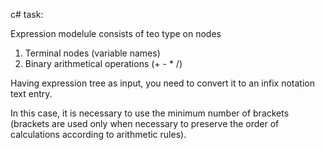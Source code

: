 c# task:

Expression modelule consists of teo type on nodes
1. Terminal nodes (variable names)
1. Binary arithmetical operations (+ - * /)

Having expression tree as input, you need to convert it to an infix notation text entry.

In this case, it is necessary to use the minimum number of brackets
(brackets are used only when necessary to preserve the order of calculations according to arithmetic rules).
